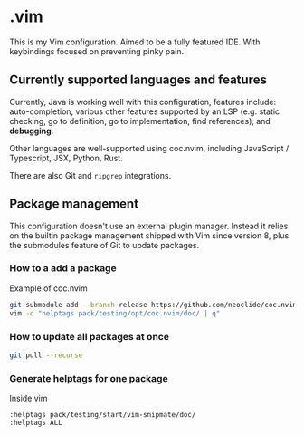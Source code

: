 # .vim

This is my Vim configuration. Aimed to be a fully featured IDE. With
keybindings focused on preventing pinky pain.

## Currently supported languages and features

Currently, Java is working well with this configuration, features include:
auto-completion, various other features supported by an LSP (e.g. static
checking, go to definition, go to implementation, find references), and
**debugging**.

Other languages are well-supported using coc.nvim, including JavaScript /
Typescript, JSX, Python, Rust.

There are also Git and `ripgrep` integrations.

## Package management

This configuration doesn't use an external plugin manager. Instead it relies on
the builtin package management shipped with Vim since version 8, plus the
submodules feature of Git to update packages.

### How to a add a package

Example of coc.nvim

```bash
git submodule add --branch release https://github.com/neoclide/coc.nvim.git pack/testing/opt/coc.nvim
vim -c "helptags pack/testing/opt/coc.nvim/doc/ | q"
```

### How to update all packages at once

```bash
git pull --recurse
```

### Generate helptags for one package

Inside vim

```vim
:helptags pack/testing/start/vim-snipmate/doc/
:helptags ALL
```
